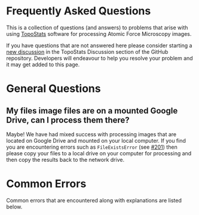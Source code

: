 # Frequently Asked Questions

This is a collection of questions (and answers) to problems that arise with using
[TopoStats](https://github.com/AFM-SPM/TopoStats/) software for processing Atomic Force Microscopy images.

If you have questions that
are not answered here please consider starting a [new
discussion](https://github.com/AFM-SPM/TopoStats/discussions/new?category=q-a) in the TopoStats Discussion section of
the GitHub repository. Developers will endeavour to help you resolve your problem and it may get added to this page.

# General Questions

## My files image files are on a mounted Google Drive, can I process them there?

Maybe! We have had mixed success with processing images that are located on Google Drive and mounted on your local
computer.
If you find you are encountering errors such as `FileExistsError` (see
[#201](https://github.com/AFM-SPM/TopoStats/issues/201)) then please copy your files to a local drive on your computer
for processing and then copy the results back to the network drive.

# Common Errors

Common errors that are encountered along with explanations are listed below.
